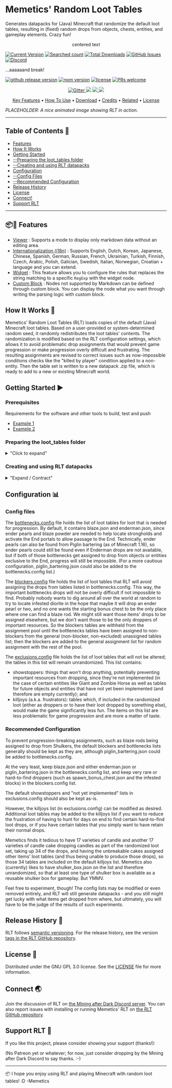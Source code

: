 # Memetics' Random Loot Tables

Generates datapacks for (Java) Minecraft that randomize the default loot tables, resulting in (fixed) random drops from objects, chests, entities, and gameplay elements.  Crazy fun!

<!--
/discord/:553903039082135555
/github/search/:user/:repo/:query
-->
<p align="center"> centered text 

[![Current Version](https://img.shields.io/badge/version-0.15.4.beta-blueviolet.svg)](https://github.com/MemeticsX/RLT) [![Searched count](https://img.shields.io/github/search/:MemeticsX/:RLT/:random-A8CC9D.svg)]() [![Total Downloads](https://img.shields.io/github/downloads/MemeticsX/RLT/total)](https://github.com/MemeticsX/RLT) [![GitHub Issues](https://img.shields.io/github/issues/MemeticsX/RLT.svg)](https://github.com/MemeticsX/RLT/issues) [![Discord](https://img.shields.io/discord/:553903039082135555)](https://discord.gg/guTcuM5V62)

...aaaaaand break!</p>
  
[![github release version](https://img.shields.io/github/v/release/nhn/tui.editor.svg?include_prereleases)](https://github.com/nhn/tui.editor/releases/latest) [![npm version](https://img.shields.io/npm/v/@toast-ui/editor.svg)](https://www.npmjs.com/package/@toast-ui/editor) [![license](https://img.shields.io/github/license/nhn/tui.editor.svg)](https://github.com/nhn/tui.editor/blob/master/LICENSE) [![PRs welcome](https://img.shields.io/badge/PRs-welcome-ff69b4.svg)](https://github.com/nhn/tui.editor/issues?q=is%3Aissue+is%3Aopen+label%3A%22help+wanted%22) 

<p align="center">
  <a href="https://badge.fury.io/js/electron-markdownify">
    <img src="https://badge.fury.io/js/electron-markdownify.svg"
         alt="Gitter">
  </a>
  <a href="https://gitter.im/amitmerchant1990/electron-markdownify"><img src="https://badges.gitter.im/amitmerchant1990/electron-markdownify.svg"></a>
  <a href="https://saythanks.io/to/bullredeyes@gmail.com">
      <img src="https://img.shields.io/badge/SayThanks.io-%E2%98%BC-1EAEDB.svg">
  </a>
  <a href="https://www.paypal.me/AmitMerchant">
    <img src="https://img.shields.io/badge/$-donate-ff69b4.svg?maxAge=2592000&amp;style=flat">
  </a>
</p>

<p align="center">
  <a href="#key-features">Key Features</a> •
  <a href="#how-to-use">How To Use</a> •
  <a href="#download">Download</a> •
  <a href="#credits">Credits</a> •
  <a href="#related">Related</a> •
  <a href="#license">License</a>
</p>

*PLACEHOLDER: A nice animated image showing RLT in action.*


---

## Table of Contents 🚩

- [Features](#-features)
- [How It Works](#-how-it-works)
- [Getting Started](#-getting-started)
- [--Preparing the loot_tables folder](#preparing-the-loot_tables-folder)
- [--Creating and using RLT datapacks](#creating-and-using-rlt-datapacks)
- [Configuration](#-configuration)
- [--Config Files](#config-files)
- [--Recommended Configuration](#recommended-configuration)
- [Release History](#-release-history)
- [License](#-license)
- [Connect!](#-connect)
- [Support RLT](#-support-rlt)

---


## 📦🎨 Features

* [Viewer](https://github.com/nhn/tui.editor/tree/master/docs/en/viewer.md) : Supports a mode to display only markdown data without an editing area.
* [Internationalization (i18n)](https://github.com/nhn/tui.editor/tree/master/docs/en/i18n.md) : Supports English, Dutch, Korean, Japanese, Chinese, Spanish, German, Russian, French, Ukrainian, Turkish, Finnish, Czech, Arabic, Polish, Galician, Swedish, Italian, Norwegian, Croatian + language and you can extend.
* [Widget](https://github.com/nhn/tui.editor/tree/master/docs/en/widget.md) : This feature allows you to configure the rules that replaces the string matching to a specific `RegExp` with the widget node.
* [Custom Block](https://github.com/nhn/tui.editor/tree/master/docs/en/custom-block.md) : Nodes not supported by Markdown can be defined through custom block. You can display the node what you want through writing the parsing logic with custom block.


## How It Works 🔧

Memetics' Random Loot Tables (RLT) loads copies of the default (Java) Minecraft loot tables.  Based on a user-provided or system-determined random seed, it randomly redistributes the loot tables' contents.  The randomization is modified based on the RLT configuration settings, which allows it to avoid problematic drop assignments that would prevent game progression or make progression overly difficult and frustrating.  The resulting assignments are revised to correct issues such as now-impossible conditions checks like the "killed by player" condition applied to a non-entity.  Then the table set is written to a new datapack .zip file, which is ready to add to a new or existing Minecraft world.


## Getting Started ▶

### Prerequisites

Requirements for the software and other tools to build, test and push 
- [Example 1](https://www.example.com)
- [Example 2](https://www.example.com)


### Preparing the loot_tables folder

<details>

<summary>"Click to expand"</summary>

Memetics' Random Loot Tables (RLT) needs to have access to a copy of the Minecraft "loot_tables" folder, with all of its files and sub-folders and their files.  RLT will not run without the loot_tables folder being added to the RLT folder.

The loot_tables folder must be extracted from your current (Java) Minecraft game installation (or more specifically, from the version of the game corresponding with this version of RLT) and copied to the RLT application folder.  (For RLT 1.15.4 (beta), the RLT configuration (.config) files (2-block_objects.config, blockers.config, bottlenecks.config, and exclusions.config) also must be in the RLT folder.

_To extract the "loot_tables" folder from your Minecraft installation_:

1. In Windows File Explorer, navigate to the current Minecraft installation folder, which in Windows is normally found in %AppData%/.minecraft/versions/[version]/[version].jar/data/minecraft/loot_tables.  (For the current RLT build, the [version] folder is named "1.19.3".)

If you are unsure how to locate the loot_tables folder, start by pasting this into the location bar in the Windows File Explorer:

%AppData%/.minecraft/versions/

Then in the "versions" folder, open the folder named with the current Minecraft version: for instance, the folder named 1.19.3.  (The folder will not exist until you first launch that version of the game; so if the folder does not exist, open the Minecraft launcher and start that version of the game, so the Minecraft launcher will download all of the files necessary to run that version of the game.)

If you are unable to locate the Minecraft root installation folder, Minecraft may be installed in a different location on your system.  Wherever it is located, navigate to the root ".minecraft" folder where the game is installed, open the "versions" folder, and then locate the folder for the current version of the game.

2. In the [version] folder, open the compressed [version].jar file using a file compression utility such as 7Zip.  (For instance, in the folder 1.19.3, the file will be called 1.19.3.jar.)

3. In the compressed .jar file, open the "data" folder, and then open the "minecraft" folder.

4. In the "minecraft" folder, extract the "loot_tables" folder, copying it into the RLT folder.

5. Once the loot_tables folder and its contents have been extracted into the RLT folder, the RLT application should now be able to run.

</details>


### Creating and using RLT datapacks

<details>

<summary>"Expand / Contract"</summary>

When you run the RLT application, it will prompt you for a seed to use for randomizing the loot tables.  If you use the same seed and the same set of loot tables and config files, the application will generate the same (identical) datapack each time.  If you do not enter a seed, RLT will use a system-generated random seed.  Every time RLT is launched, the system-generated seed is generated at random, resulting in a different datapack each time.  (So if you want to produce the same datapack each time, manually enter the same seed each time.)

Once RLT generates a new datapack, it writes the datapack as a .zip file to the "RLT datapacks" folder in the RLT folder.  If you provided a seed, the file name will include the seed.

Copy the RLT datapack .zip file to the "datapacks" folder located in the savegame folder for a new or existing Minecraft world, and the loot drops will be randomized.


#### To add the RLT datapack to a new Minecraft world:

<details>
  
<summary>"Expand / Contract"</summary>
  
If you want to create a new world in which the loot tables start randomized (this works in Minecraft version 1.17 and later):

- On the Singleplayer* menu, click "Create New World."
- In the "Create New World" form, click "Data Packs."
- In the "Select Data Packs" form, click "Open Pack Folder."  The datapacks folder for the new world will open in a new File Explorer window.  (The files for the new world are located in a temporary folder until world creation is finalized.)
- Copy the newly generated RLT datapack from the "RLT datapacks" folder into the new world's "datapacks" folder.  (Once the file is added to the folder, the File Explorer window showing the new world's "datapacks" folder may be closed.)
- Switch back to Minecraft: The datapack should now appear in the "Available" list.
- Click the RLT datapack icon to move the datapack to the "Selected" list, and then click "Done."
- Update any other world creation settings as desired.
- Finally, click "Create New World" to finish world creation and launch your new RLT world!

* The process is simliar for Mulitplayer worlds.  However, if you are running the standalone Minecraft server, you may have to launch the server to let it create the new world for the first time (so that the world savegame folder and its "datapacks" folder will be created), stop the server, add the RLT datapack to the world's datapacks folder, and then restart the server.

</details>


#### To add the RLT datapack to an existing Minecraft world:

<details>
<summary>"Expand / Contract"</summary>
  
- Exit the world (if it is currently open in Minecraft).
- In File Explorer, navigate to the savegame folder for the world.  (By default, this folder is located in %AppData%/.minecraft/saves/.  However, you can also open the world save folder from within Minecraft: Select the world on the Singleplayer menu, click Edit, and then click "Open World Folder.")
- In the world's savegame folder, open the datapacks folder.
- Copy the RLT datapack .zip file into the datapacks folder.
- Resume playing the world.  The loot drops should now be randomzied.

</details>

</details>


## Configuration 📊

### Config files

The [bottlenecks.config](bottlenecks.config) file holds the list of loot tables for loot that is needed for progression.  By default, it contains blaze.json and enderman.json, since ender pearls and blaze powder are needed to help locate strongholds and activate the End portals to allow passage to the End.  Technically, ender pearls can also be found from Piglin bartering (as of Minecraft 1.16), so ender pearls could still be found even if Enderman drops are not available, but if both of those bottlenecks get assigned to drop from objects or entities exclusive to the End, progress will still be impossible.  (For a more cautious configuration, piglin_bartering.json could also be added to the bottlenecks.config list.)

The [blockers.config](blockers.config) file holds the list of loot tables that RLT will avoid assigning the drops from tables listed in bottlenecks.config.  This way, the important bottlenecks drops will not be overly difficult if not impossible to find.  Probably nobody wants to dig around all over the world at random to try to locate infested diorite in the hope that maybe it will drop an ender pearl or two, and no one wants the starting bonus chest to be the only place where one can find a blaze rod.  We might still want those items' drops to be assigned elsewhere, but we don't want those to be the only droppers of important resources.  So the blockers tables are withheld from the assignment pool until the bottlenecks tables have been assigned to non-blockers from the general (non-blocker, non-excluded) unassigned tables list; then the blockers are added to the general assignment list for random assignment with the rest of the pool.

The [exclusions.config](exclusions.config) file holds the list of loot tables that will not be altered; the tables in this list will remain unrandomized.  This list contains:

- showstoppers: things that won't drop anything, potentially preventing important resources from dropping, since they're not implemented (in the case of certain entities like Giant and Zombie Horse as well as tables for future objects and entities that have not yet been implemented (and therefore are empty currently); and
- killjoys (a.k.a. frustrators): tables which, if included in the randomized loot (either as droppers or to have their loot dropped by something else), would make the game significantly less fun.  The items on this list are less problematic for game progression and are more a matter of taste.

### Recommended Configuration

To prevent progression-breaking assignments, such as blaze rods being assigned to drop from Shulkers, the default blockers and bottlenecks lists generally should be kept as they are, although piglin_bartering.json could be added to bottlenecks.config.

At the very least, keep blaze.json and either enderman.json or piglin_bartering.json in the bottlenecks.config list, and keep very rare or hard-to-find droppers (such as spawn_bonus_chest.json and the infested blocks) in the blockers.config list.  

The default showstoppers and "not yet implemented" lists in exclusions.config should also be kept as-is.

However, the killjoys list (in exclusions.config) can be modified as desired.  Additional loot tables may be added to the killjoys list if you want to reduce the frustration of having to hunt for days on end to find certain hard-to-find loot drops, or if you have certain tables that you simply want to have retain their normal drops.

Memetics finds it tedious to have 17 varieties of candle and another 17 varieties of candle cake dropping candles as part of the randomized loot set, taking up 34 of the drops, and having the unbreakable cakes assigned other items' loot tables (and thus being unable to produce those drops), so those 34 tables are included on the default killjoys list.  Memetics also (currently) likes to have shulker_box.json on the list and therefore unrandomized, so that at least one type of shulker box is available as a reusable shulker box for gameplay.  But YMMV.

Feel free to experiment, though!  The config lists may be modified or even removed entirely, and RLT will still generate datapacks - and you still might get lucky with what items get dropped from where, but ultimately, you will have to be the judge of the results of such experiments.

## Release History 📅

RLT follows [semantic versioning](http://semver.org/). For the release history, see the version [tags in the RLT GitHub repository](https://github.com/MemeticsX/RLT/tags).

## License 📜

Distributed under the GNU GPL 3.0 license. See the [LICENSE](LICENSE) file for more information.

## Connect 🌏

Join the discussion of RLT on [the Mining after Dark Discord server](https://discord.gg/guTcuM5V62).  You can also report issues with installing or running Memetics' RLT on [the RLT GitHub repository](https://github.com/MemeticsX/RLT).

## Support RLT 🚀

If you like this project, please consider showing your support (thanks!):

(No Patreon yet or whatever; for now, just consider dropping by the Mining after Dark Discord to say thanks.  :-)

---

📦 I hope you enjoy using RLT and playing Minecraft with random loot tables!  :D
-Memetics
